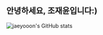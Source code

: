 ## 안녕하세요, 조재윤입니다:)
![jaeyooon's GitHub stats](https://github-readme-stats.vercel.app/api?username=jaeyooon&show_icons=true&theme=dracula)